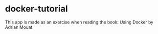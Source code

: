 # docker-tutorial
This app is made as an exercise when reading the book: Using Docker by Adrian Mouat
